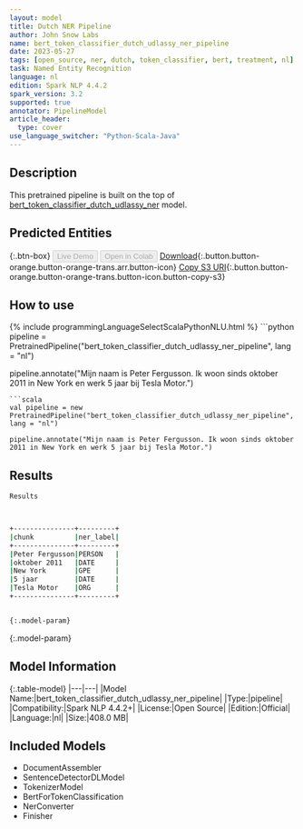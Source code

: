 ```yaml
---
layout: model
title: Dutch NER Pipeline
author: John Snow Labs
name: bert_token_classifier_dutch_udlassy_ner_pipeline
date: 2023-05-27
tags: [open_source, ner, dutch, token_classifier, bert, treatment, nl]
task: Named Entity Recognition
language: nl
edition: Spark NLP 4.4.2
spark_version: 3.2
supported: true
annotator: PipelineModel
article_header:
  type: cover
use_language_switcher: "Python-Scala-Java"
---
```


## Description

This pretrained pipeline is built on the top of [bert_token_classifier_dutch_udlassy_ner](https://nlp.johnsnowlabs.com/2021/12/08/bert_token_classifier_dutch_udlassy_ner_nl.html) model.

## Predicted Entities



{:.btn-box}
<button class="button button-orange" disabled>Live Demo</button>
<button class="button button-orange" disabled>Open in Colab</button>
[Download](https://s3.amazonaws.com/auxdata.johnsnowlabs.com/public/models/bert_token_classifier_dutch_udlassy_ner_pipeline_nl_4.4.2_3.2_1685207938259.zip){:.button.button-orange.button-orange-trans.arr.button-icon}
[Copy S3 URI](s3://auxdata.johnsnowlabs.com/public/models/bert_token_classifier_dutch_udlassy_ner_pipeline_nl_4.4.2_3.2_1685207938259.zip){:.button.button-orange.button-orange-trans.button-icon.button-copy-s3}

## How to use



<div class="tabs-box" markdown="1">
{% include programmingLanguageSelectScalaPythonNLU.html %}
```python
pipeline = PretrainedPipeline("bert_token_classifier_dutch_udlassy_ner_pipeline", lang = "nl")

pipeline.annotate("Mijn naam is Peter Fergusson. Ik woon sinds oktober 2011 in New York en werk 5 jaar bij Tesla Motor.")
```
```scala
val pipeline = new PretrainedPipeline("bert_token_classifier_dutch_udlassy_ner_pipeline", lang = "nl")

pipeline.annotate("Mijn naam is Peter Fergusson. Ik woon sinds oktober 2011 in New York en werk 5 jaar bij Tesla Motor.")
```
</div>

## Results

```bash
Results



+---------------+---------+
|chunk          |ner_label|
+---------------+---------+
|Peter Fergusson|PERSON   |
|oktober 2011   |DATE     |
|New York       |GPE      |
|5 jaar         |DATE     |
|Tesla Motor    |ORG      |
+---------------+---------+


{:.model-param}
```

{:.model-param}
## Model Information

{:.table-model}
|---|---|
|Model Name:|bert_token_classifier_dutch_udlassy_ner_pipeline|
|Type:|pipeline|
|Compatibility:|Spark NLP 4.4.2+|
|License:|Open Source|
|Edition:|Official|
|Language:|nl|
|Size:|408.0 MB|

## Included Models

- DocumentAssembler
- SentenceDetectorDLModel
- TokenizerModel
- BertForTokenClassification
- NerConverter
- Finisher